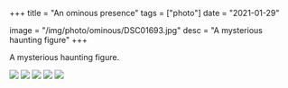 +++
title = "An ominous presence"
tags = ["photo"]
date = "2021-01-29"

image = "/img/photo/ominous/DSC01693.jpg"
desc = "A mysterious haunting figure"
+++

A mysterious haunting figure.

![](/img/photo/ominous/DSC01693.jpg)
![](/img/photo/ominous/DSC01699.jpg)
![](/img/photo/ominous/DSC01708.jpg)
![](/img/photo/ominous/DSC01711.jpg)
![](/img/photo/ominous/DSC01712.jpg)
